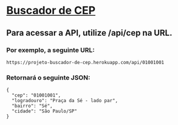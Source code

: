 # [Buscador de CEP](https://projeto-buscador-de-cep.herokuapp.com/)

## Para acessar a API, utilize /api/cep na URL.

### Por exemplo, a seguinte URL:
```
https://projeto-buscador-de-cep.herokuapp.com/api/01001001
```
### Retornará o seguinte JSON:
```
{
  "cep": "01001001",
  "logradouro": "Praça da Sé - lado par",
  "bairro": "Sé",
  "cidade": "São Paulo/SP"
}
```
